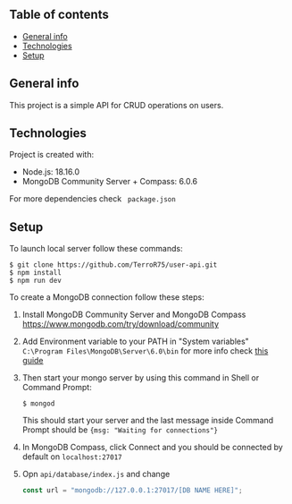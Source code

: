 ## Table of contents

- [General info](#general-info)
- [Technologies](#technologies)
- [Setup](#setup)

## General info

This project is a simple API for CRUD operations on users.

## Technologies

Project is created with:

- Node.js: 18.16.0
- MongoDB Community Server + Compass: 6.0.6

For more dependencies check ` package.json`

## Setup

To launch local server follow these commands:

```
$ git clone https://github.com/TerroR75/user-api.git
$ npm install
$ npm run dev
```

To create a MongoDB connection follow these steps:

1. Install MongoDB Community Server and MongoDB Compass https://www.mongodb.com/try/download/community
2. Add Environment variable to your PATH in "System variables"
   `C:\Program Files\MongoDB\Server\6.0\bin` for more info check [this guide](https://medium.com/@therkverma/set-mongodb-in-the-windows-path-environment-9d4c81477b32)
3. Then start your mongo server by using this command in Shell or Command Prompt:

   ```
   $ mongod
   ```

   This should start your server and the last message inside Command Prompt should be `{msg: "Waiting for connections"}`

4. In MongoDB Compass, click Connect and you should be connected by default on `localhost:27017`

5. Opn `api/database/index.js` and change

   ```javascript
   const url = "mongodb://127.0.0.1:27017/[DB NAME HERE]";
   ```
